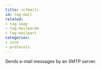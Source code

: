 ```yaml
---
title: <cfmail>
id: tag-mail
related:
- tag-imap
- tag-mailparam
- tag-mailpart
categories:
- core
- protocols
---
```


Sends e-mail messages by an SMTP server.

